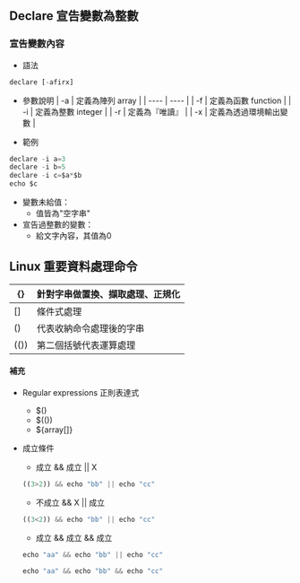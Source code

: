 ## Declare 宣告變數為整數


### 宣告變數內容
* 語法
```js
declare [-afirx] 
```

* 參數說明
| -a | 定義為陣列 array |
| ---- | ---- |
| -f | 定義為函數 function  |
| -i | 定義為整數 integer |
| -r | 定義為『唯讀』 |
| -x | 定義為透過環境輸出變數 |

* 範例
```js
declare -i a=3
declare -i b=5
declare -i c=$a*$b
echo $c
```

* 變數未給值：
    * 值皆為"空字串"
* 宣告過整數的變數：
     * 給文字內容，其值為0


## Linux 重要資料處理命令
| {} | 針對字串做置換、擷取處理、正規化 |
| ---- | ---- |
| [] | 條件式處理 |
| () | 代表收納命令處理後的字串 |
| (()) | 第二個括號代表運算處理 |

#### 補充
* Regular expressions 正則表達式
    * $()
    * $(())
    * ${array[]}


* 成立條件
    * 成立 && 成立 || X
    ```js
    ((3>2)) && echo "bb" || echo "cc"
    ```
    * 不成立 && X || 成立
    ```js
    ((3<2)) && echo "bb" || echo "cc"
    ```
    * 成立 && 成立 && 成立
    ```js
    echo "aa" && echo "bb" || echo "cc"
    ```
    ```js
    echo "aa" && echo "bb" && echo "cc"
    ```



